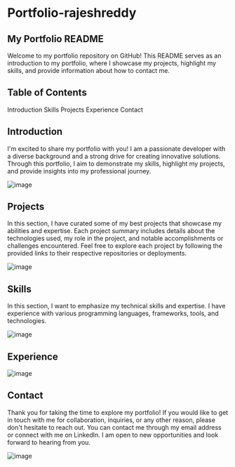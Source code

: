 # Portfolio-rajeshreddy
## My Portfolio README
Welcome to my portfolio repository on GitHub! This README serves as an introduction to my portfolio, where I showcase my projects, highlight my skills, and provide information about how to contact me.

## Table of Contents
Introduction
Skills
Projects
Experience
Contact

## Introduction
I'm excited to share my portfolio with you! I am a passionate developer with a diverse background and a strong drive for creating innovative solutions. Through this portfolio, I aim to demonstrate my skills, highlight my projects, and provide insights into my professional journey.

![image](https://github.com/rajeshreddy-1707/Portfolio-rajeshreddy/assets/92686380/1205eaac-0d9f-4399-acec-04721b2c169f)

## Projects
In this section, I have curated some of my best projects that showcase my abilities and expertise. Each project summary includes details about the technologies used, my role in the project, and notable accomplishments or challenges encountered. Feel free to explore each project by following the provided links to their respective repositories or deployments.

![image](https://github.com/rajeshreddy-1707/Portfolio-rajeshreddy/assets/92686380/b2f3d1de-9b2e-4b81-b8a3-d536d103f1be)

## Skills
In this section, I want to emphasize my technical skills and expertise. I have experience with various programming languages, frameworks, tools, and technologies.

![image](https://github.com/rajeshreddy-1707/Portfolio-rajeshreddy/assets/92686380/b19e7ac6-0570-45b3-bc32-eb1b93edcd86)

## Experience

![image](https://github.com/rajeshreddy-1707/Portfolio-rajeshreddy/assets/92686380/c129db18-1a84-4902-bea3-83d3a768e5ee)

## Contact
Thank you for taking the time to explore my portfolio! If you would like to get in touch with me for collaboration, inquiries, or any other reason, please don't hesitate to reach out. You can contact me through my email address or connect with me on LinkedIn. I am open to new opportunities and look forward to hearing from you.

![image](https://github.com/rajeshreddy-1707/Portfolio-rajeshreddy/assets/92686380/24ac8ae9-8e42-4654-a1e0-4cfeaa35cae3)
